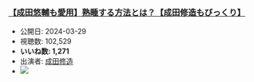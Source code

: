### [【成田悠輔も愛用】熟睡する方法とは？【成田修造もびっくり】](https://www.youtube.com/watch?v=Mrb3KYf8kwY)
-   公開日: 2024-03-29
-   視聴数: 102,529
-   **いいね数: 1,271**
-   出演者: [成田修造](/rehacq_fan/people/成田修造 "wikilink")
- [![](https://img.youtube.com/vi/Mrb3KYf8kwY/hqdefault.jpg)](https://www.youtube.com/watch?v=Mrb3KYf8kwY)
